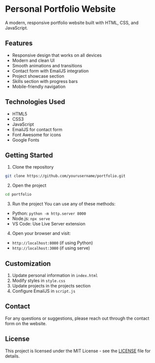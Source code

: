 # Personal Portfolio Website

A modern, responsive portfolio website built with HTML, CSS, and JavaScript.

## Features

- Responsive design that works on all devices
- Modern and clean UI
- Smooth animations and transitions
- Contact form with EmailJS integration
- Project showcase section
- Skills section with progress bars
- Mobile-friendly navigation

## Technologies Used

- HTML5
- CSS3
- JavaScript
- EmailJS for contact form
- Font Awesome for icons
- Google Fonts

## Getting Started

1. Clone the repository
```bash
git clone https://github.com/yourusername/portfolio.git
```

2. Open the project
```bash
cd portfolio
```

3. Run the project
You can use any of these methods:
- Python: `python -m http.server 8000`
- Node.js: `npx serve`
- VS Code: Use Live Server extension

4. Open your browser and visit:
- `http://localhost:8000` (if using Python)
- `http://localhost:3000` (if using serve)

## Customization

1. Update personal information in `index.html`
2. Modify styles in `style.css`
3. Update projects in the projects section
4. Configure EmailJS in `script.js`

## Contact

For any questions or suggestions, please reach out through the contact form on the website.

## License

This project is licensed under the MIT License - see the [LICENSE](LICENSE) file for details. 